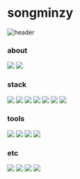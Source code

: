 # songminzy
![header](https://capsule-render.vercel.app/api?type=transparent&color=auto&height=220&section=header&text=songminzy's%20GitHub&fontSize=50&animation=scaleIn)


### about 
<a href="https://velog.io/@songminzy" target="_blank"><img src="https://img.shields.io/badge/velog-1DBF73?style=flat-square&logo=Vimeo&logoColor=white"/></a>
<a href="mailto:willvi3419@gmail.com" target="_blank"><img src="https://img.shields.io/badge/willvi3419@gmail.com-EA4335?style=flat&logo=willvi3419@gmail.com&logoColor=white"/></a>
### stack
<img src="https://img.shields.io/badge/Javascript-F7DF1E?style=flat&logo=Javascript&logoColor=white"/>
<img src="https://img.shields.io/badge/jquery-0769AD?style=flat&logo=jquery&logoColor=white"/>
<img src="https://img.shields.io/badge/css3-1572B6?style=flat&logo=Css3&logoColor=white"/>
<img src="https://img.shields.io/badge/html5-E34F26?style=flat&logo=html5&logoColor=white"/>
<img src="https://img.shields.io/badge/php-777BB4?style=flat&logo=php&logoColor=white"/>
<img src="https://img.shields.io/badge/mysql-4479A1?style=flat&logo=mysql&logoColor=white"/>
<img src="https://img.shields.io/badge/react-61DAFB?style=flat&logo=react&logoColor=white"/>

### tools
<img src="https://img.shields.io/badge/GitHub-181717?style=flat&logo=GitHub&logoColor=white"/>
<img src="https://img.shields.io/badge/Sourcetree-0052CC?style=flat&logo=Sourcetree&logoColor=white"/>
<img src="https://img.shields.io/badge/Visual Studio Code-007ACC?style=flat&logo=Visual Studio Code&logoColor=white"/>
<img src="https://img.shields.io/badge/Notion-000?style=flat&logo=Notion&logoColor=white"/>

### etc
<img src="https://img.shields.io/badge/Adobe XD-FF61F6?style=flat&logo=Adobe XD&logoColor=white"/>
<img src="https://img.shields.io/badge/FileZilla-BF0000?style=flat&logo=FileZilla&logoColor=white"/>
<img src="https://img.shields.io/badge/Adobe Illustrator-FF9A00?style=flat&logo=Adobe Illustrator&logoColor=white"/>
<img src="https://img.shields.io/badge/Adobe Photoshop-31A8FF?style=flat&logo=Adobe Photoshop&logoColor=white"/>

